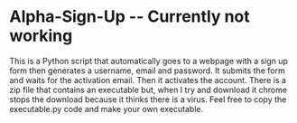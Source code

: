# Alpha-Sign-Up -- Currently not working
This is a Python script that automatically goes to a webpage with a sign up form then generates a username, email and password. It submits the form and waits for the activation email. Then it activates the account. There is a zip file that contains an executable but, when I try and download it chrome stops the download because it thinks there is a virus. Feel free to copy the executable.py code and make your own executable.
